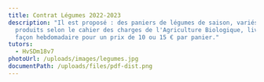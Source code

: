 ```yaml
---
title: Contrat Légumes 2022-2023
description: "Il est proposé : des paniers de légumes de saison, variés et
  produits selon le cahier des charges de l'Agriculture Biologique, livrés de
  façon hebdomadaire pour un prix de 10 ou 15 € par panier."
tutors:
  - HvSDm18v7
photoUrl: /uploads/images/legumes.jpg
documentPath: /uploads/files/pdf-dist.png
---
```

